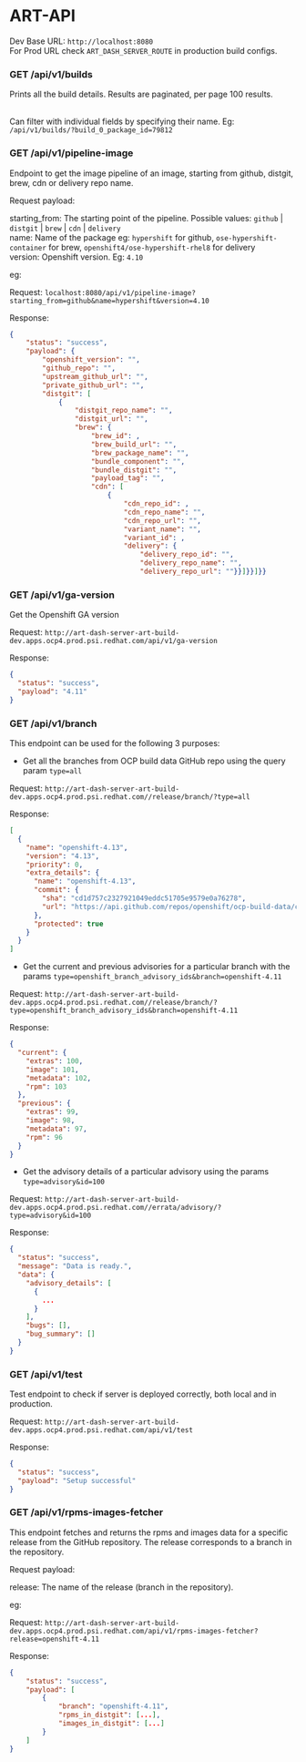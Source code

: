 # ART-API

Dev Base URL: ```http://localhost:8080``` <br>
For Prod URL check `ART_DASH_SERVER_ROUTE` in production build configs.

### GET /api/v1/builds

Prints all the build details. Results are paginated, per page 100 results. <br><br>

Can filter with individual fields by specifying their name. Eg: ```/api/v1/builds/?build_0_package_id=79812```

### GET /api/v1/pipeline-image

Endpoint to get the image pipeline of an image, starting from github, distgit, brew, cdn or delivery repo name.

Request payload:

starting_from: The starting point of the pipeline. Possible values: `github` | `distgit` | `brew` | `cdn`
| `delivery` <br>
name: Name of the package eg: `hypershift` for github, `ose-hypershift-container` for
brew, `openshift4/ose-hypershift-rhel8` for delivery<br>
version: Openshift version. Eg: `4.10`

eg:

Request: `localhost:8080/api/v1/pipeline-image?starting_from=github&name=hypershift&version=4.10`

Response:

```json
{
    "status": "success",
    "payload": {
        "openshift_version": "",
        "github_repo": "",
        "upstream_github_url": "",
        "private_github_url": "",
        "distgit": [
            {
                "distgit_repo_name": "",
                "distgit_url": "",
                "brew": {
                    "brew_id": ,
                    "brew_build_url": "",
                    "brew_package_name": "",
                    "bundle_component": "",
                    "bundle_distgit": "",
                    "payload_tag": "",
                    "cdn": [
                        {
                            "cdn_repo_id": ,
                            "cdn_repo_name": "",
                            "cdn_repo_url": "",
                            "variant_name": "",
                            "variant_id": ,
                            "delivery": {
                                "delivery_repo_id": "",
                                "delivery_repo_name": "",
                                "delivery_repo_url": ""}}]}}]}}
```

### GET /api/v1/ga-version

Get the Openshift GA version

Request: ``http://art-dash-server-art-build-dev.apps.ocp4.prod.psi.redhat.com/api/v1/ga-version``

Response:

```json
{
  "status": "success",
  "payload": "4.11"
}
```

### GET /api/v1/branch

This endpoint can be used for the following 3 purposes:

- Get all the branches from OCP build data GitHub repo using the query param ``type=all``

Request: ``http://art-dash-server-art-build-dev.apps.ocp4.prod.psi.redhat.com//release/branch/?type=all``

Response:

```json
[
  {
    "name": "openshift-4.13",
    "version": "4.13",
    "priority": 0,
    "extra_details": {
      "name": "openshift-4.13",
      "commit": {
        "sha": "cd1d757c2327921049eddc51705e9579e0a76278",
        "url": "https://api.github.com/repos/openshift/ocp-build-data/commits/cd1d757c2327921049eddc51705e9579e0a76278"
      },
      "protected": true
    }
  }
]
```

- Get the current and previous advisories for a particular branch with the
  params ``type=openshift_branch_advisory_ids&branch=openshift-4.11``

Request: ``http://art-dash-server-art-build-dev.apps.ocp4.prod.psi.redhat.com//release/branch/?type=openshift_branch_advisory_ids&branch=openshift-4.11``

Response:

```json
{
  "current": {
    "extras": 100,
    "image": 101,
    "metadata": 102,
    "rpm": 103
  },
  "previous": {
    "extras": 99,
    "image": 98,
    "metadata": 97,
    "rpm": 96
  }
}
```

- Get the advisory details of a particular advisory using the params ``type=advisory&id=100``

Request: ``http://art-dash-server-art-build-dev.apps.ocp4.prod.psi.redhat.com//errata/advisory/?type=advisory&id=100``

Response:

```json
{
  "status": "success",
  "message": "Data is ready.",
  "data": {
    "advisory_details": [
      {
        ...
      }
    ],
    "bugs": [],
    "bug_summary": []
  }
}
```

### GET /api/v1/test

Test endpoint to check if server is deployed correctly, both local and in production.

Request: ``http://art-dash-server-art-build-dev.apps.ocp4.prod.psi.redhat.com/api/v1/test``

Response:

```json
{
  "status": "success",
  "payload": "Setup successful"
}
```

### GET /api/v1/rpms-images-fetcher

This endpoint fetches and returns the rpms and images data for a specific release from the GitHub repository. The release corresponds to a branch in the repository.

Request payload:

release: The name of the release (branch in the repository).

eg:

Request: `http://art-dash-server-art-build-dev.apps.ocp4.prod.psi.redhat.com/api/v1/rpms-images-fetcher?release=openshift-4.11`

Response:

```json
{
    "status": "success",
    "payload": [
        {
            "branch": "openshift-4.11",
            "rpms_in_distgit": [...],
            "images_in_distgit": [...]
        }
    ]
}
```
